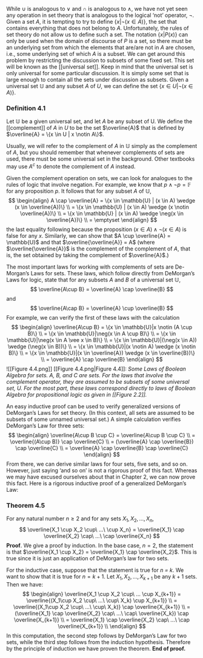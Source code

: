 While $\cup$ is analogous to $\vee$ and $\cap$ is analogous to $\wedge$, we have not yet seen any operation in set theory that is analogous to the logical ‘not’ operator, $\neg$. Given a set *A*, it is tempting to try to define $\{x | \neg(x \in A)\}$, the set that contains everything that does not belong to *A*. Unfortunately, the rules of set theory do not allow us to define such a set. The notation $\{x | P(x)\}$ can only be used when the domain of discourse of *P* is a set, so there must be an underlying set from which the elements that are/are not in *A* are chosen, i.e., some underlying set of which *A* is a subset. We can get around this problem by restricting the discussion to subsets of some fixed set. This set will be known as the [[universal set]]. Keep in mind that the universal set is only universal for some particular discussion. It is simply some set that is large enough to contain all the sets under discussion as subsets. Given a universal set $\mathbb{U}$ and any subset *A* of *U*, we can define the set $\{x \in U | \neg(x \in A)\}$.

### Definition 4.1
Let $\mathbb{U}$ be a given universal set, and let *A* be any subset of U. We define the [[complement]] of *A* in *U* to be the set $\overline{A}$ that is defined by $\overline{A} = \{x \in U | x \notin A\}$.

Usually, we will refer to the complement of *A* in $\mathbb{U}$ simply as the complement of *A*, but you should remember that whenever complements of sets are used, there must be some universal set in the background. Other textbooks may use $A^c$ to denote the complement of *A* instead.

Given the complement operation on sets, we can look for analogues to the rules of logic that involve negation. For example, we know that $p\wedge\neg p = \mathbb{F}$ for any proposition *p*. It follows that for any subset *A* of $\mathbb{U}$,
$$
\begin{align}
A \cap \overline{A} = \{x \in \mathbb{U} | (x \in A) \wedge (x \in \overline{A})\} \\
= \{x \in \mathbb{U} | (x \in A) \wedge (x \notin \overline{A})\} \\
= \{x \in \mathbb{U} | (x \in A) \wedge \neg(x \in \overline{A})\} \\
= \emptyset
\end{align}
$$
the last equality following because the proposition $(x \in A) \wedge \neg(x \in A)$ is false for any *x*. Similarly, we can show that $A \cup \overline{A} = \mathbb{U}$ and that $\overline{\overline{A}} = A$ (where $\overline{\overline{A}}$ is the complement of the complement of *A*, that is, the set obtained by taking the complement of $\overline{A}$.)

The most important laws for working with complements of sets are De-Morgan’s Laws for sets. These laws, which follow directly from DeMorgan’s Laws for logic, state that for any subsets *A* and *B* of a universal set $\mathbb{U}$,
$$
\overline{A\cup B} = \overline{A} \cap \overline{B}
$$
and
$$
\overline{A\cap B} = \overline{A} \cup \overline{B}
$$
For example, we can verify the first of these laws with the calculation
$$
\begin{align}
\overline{A\cup B} = \{x \in \mathbb{U}|x \notin (A \cup B)\} \\
= \{x \in \mathbb{U}|\neg(x \in A \cup B)\} \\
= \{x \in \mathbb{U}|\neg(x \in A \vee x \in B)\} \\
= \{x \in \mathbb{U}|(\neg(x \in A)) \wedge (\neg(x \in B))\} \\
= \{x \in \mathbb{U}|(x \notin A) \wedge (x \notin B)\} \\
= \{x \in \mathbb{U}|(x \in \overline{A}) \wedge (x \in \overline{B})\} \\
= \overline{A} \cap \overline{B}
\end{align}
$$
![[Figure 4.4.png]]
[[Figure 4.4.png|Figure 4.4]]: *Some Laws of Boolean Algebra for sets. A, B, and C are sets. For the laws that involve the complement operator, they are assumed to be subsets of some universal set, U. For the most part, these laws correspond directly to laws of Boolean Algebra for propositional logic as given in [[Figure 2.2]].*

An easy inductive proof can be used to verify generalized versions of DeMorgan’s Laws for set theory. (In this context, all sets are assumed to be subsets of some unnamed universal set.) A simple calculation verifies DeMorgan’s Law for three sets:
$$
\begin{align}
\overline{A\cup B \cup C} = \overline{A\cup B \cup C} \\
= \overline{(A\cup B)} \cap \overline{C} \\
= (\overline{A} \cap \overline{B}) \cap \overline{C} \\
= \overline{A} \cap \overline{B} \cap \overline{C}
\end{align}
$$
From there, we can derive similar laws for four sets, five sets, and so on. However, just saying ‘and so on’ is not a rigorous proof of this fact. Whereas we may have excused ourselves about that in Chapter 2, we can now prove this fact. Here is a rigorous inductive proof of a generalized DeMorgan’s Law:

### Theorem 4.5
For any natural number $n \geq 2$ and for any sets $X_1, X_2, …, X_n$,
$$
\overline{X_1 \cup X_2 \cup\  ...\ \cup X_n} = \overline{X_1} \cap \overline{X_2} \cap\ ...\ \cap \overline{X_n}
$$
**Proof**. We give a proof by induction. In the base case, $n = 2$, the statement is that $\overline{X_1 \cup X_2} = \overline{X_1} \cap \overline{X_2}$. This is true since it is just an application of DeMorgan’s law for two sets.

For the inductive case, suppose that the statement is true for *n = k*. We want to show that it is true for $n = k + 1$. Let $X_1, X_2, …, X_{k+1}$ be any $k + 1$ sets. Then we have:
$$
\begin{align}
\overline{X_1 \cup X_2 \cup\ ... \cup X_{k+1}} = \overline{(X_1\cup X_2 \cup\ ...\ \cup\ X_k) \cup X_{k+1}} \\
= \overline{(X_1\cup X_2 \cup\ ...\ \cup\ X_k)} \cap \overline{X_{k+1}} \\
= (\overline{X_1} \cap \overline{X_2} \cap\ ...\ \cap\ \overline{X_k}) \cap \overline{X_{k+1}} \\
= \overline{X_1} \cap \overline{X_2} \cap\ ...\ \cap \overline{X_{k+1}} \\
\end{align}
$$
In this computation, the second step follows by DeMorgan’s Law for two sets, while the third step follows from the induction hypothesis. Therefore by the principle of induction we have proven the theorem.
**End of proof.**
